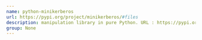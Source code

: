 ```yaml
---
name: python-minikerberos
url: https://pypi.org/project/minikerberos/#files
description: manipulation library in pure Python. URL : https://pypi.org/project/minikerberos/#files Groups : None
group: None
---
```

